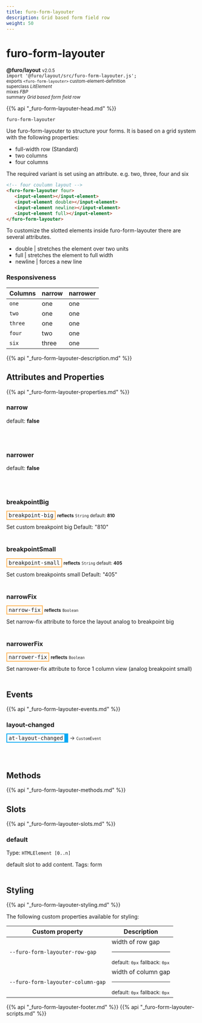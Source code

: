 ```yaml
---
title: furo-form-layouter
description: Grid based form field row
weight: 50
---
```


# furo-form-layouter
**@furo/layout** <small>v2.0.5</small>
<br>`import '@furo/layout/src/furo-form-layouter.js';`<small>
<br>exports `<furo-form-layouter>` custom-element-definition
<br>superclass *LitElement*
<br> mixes *FBP*</small>
<br><small>summary *Grid based form field row*</small>

{{% api "_furo-form-layouter-head.md" %}}

`furo-form-layouter`

Use furo-form-layouter to structure your forms.
It is based on a grid system with the following properties:
- full-width row (Standard)
- two columns
- four columns

The required variant is set using an attribute.
e.g. two, three, four and six

```html
<!-- four coulumn layout -->
<furo-form-layouter four>
   <input-element></input-element>
   <input-element double></input-element>
   <input-element newline></input-element>
   <input-element full></input-element>
</furo-form-layouter>
```


To customize the slotted elements inside furo-form-layouter there are several attributes.
- double | stretches the element over two units
- full | stretches the element to full width
- newline | forces a new line

### Responsiveness
Columns | narrow | narrower  |
----------------|-------------|-------------|
`one` | one | one |
`two` | one | one |
`three` | one | one |
`four` | two | one |
`six` | three | one |

{{% api "_furo-form-layouter-description.md" %}}


## Attributes and Properties
{{% api "_furo-form-layouter-properties.md" %}}






### **narrow**
default: **false**</small>


<br><br>

### **narrower**
default: **false**</small>


<br><br>

### **breakpointBig**

<span  style="border-width:2px; border-style: solid;border-color:  rgb(255, 182, 91);font-family:monospace; padding:2px 4px;">breakpoint-big</span> <small>**reflects**</small>
<small>`String` default: **810**</small>

Set custom breakpoint big
Default: "810"
<br><br>

### **breakpointSmall**

<span  style="border-width:2px; border-style: solid;border-color:  rgb(255, 182, 91);font-family:monospace; padding:2px 4px;">breakpoint-small</span> <small>**reflects**</small>
<small>`String` default: **405**</small>

Set custom breakpoints small
Default: "405"
<br><br>

### **narrowFix**

<span  style="border-width:2px; border-style: solid;border-color:  rgb(255, 182, 91);font-family:monospace; padding:2px 4px;">narrow-fix</span> <small>**reflects**</small>
<small>`Boolean` </small>

Set narrow-fix attribute to force
the layout analog to breakpoint big
<br><br>

### **narrowerFix**

<span  style="border-width:2px; border-style: solid;border-color:  rgb(255, 182, 91);font-family:monospace; padding:2px 4px;">narrower-fix</span> <small>**reflects**</small>
<small>`Boolean` </small>

Set narrower-fix attribute to force
1 column view (analog breakpoint small)
<br><br>
## Events
{{% api "_furo-form-layouter-events.md" %}}

### **layout-changed**
<span  style="border-width:2px 10px 2px 2px; border-style: solid;border-color:  rgb(2, 168, 244);font-family:monospace; padding:2px 4px;">at-layout-changed</span>
→ <small>`CustomEvent`</small>


<br><br>

## Methods
{{% api "_furo-form-layouter-methods.md" %}}













## Slots
{{% api "_furo-form-layouter-slots.md" %}}

### **default**
Type: `HTMLElement [0..n]`

default slot to add content. Tags: form
<br><br>
## Styling
{{% api "_furo-form-layouter-styling.md" %}}

The following custom properties  available for styling:

Custom property | Description
----------------|-------------
`--furo-form-layouter-row-gap` | width of row gap <hr> <small>default: `0px`</small> <small>fallback: `0px`</small>
`--furo-form-layouter-column-gap` | width of column gap <hr> <small>default: `0px`</small> <small>fallback: `0px`</small>

{{% api "_furo-form-layouter-footer.md" %}}
{{% api "_furo-form-layouter-scripts.md" %}}
